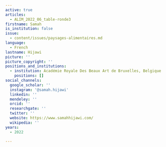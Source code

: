 ```yaml
---
active: true
articles:
  - ALIM_2022_06_table-ronde3
firstname: Samah
is_institution: false
issue:
  - content/issues/paysages-alimentaires.md
language:
  - French
lastname: Hijawi
picture: ''
picture_copyright: ''
positions_and_institutions:
  - institution: Académie Royale Des Beaux Art de Bruxelles, Belgique
    positions: []
social_channels:
  google_scholar: ''
  instagram: '@samah.hijawi'
  linkedin: ''
  mendeley: ''
  orcid: ''
  researchgate: ''
  twitter: ''
  website: https://www.samahhijawi.com/
  wikipedia: ''
years:
  - 2022

---
```

